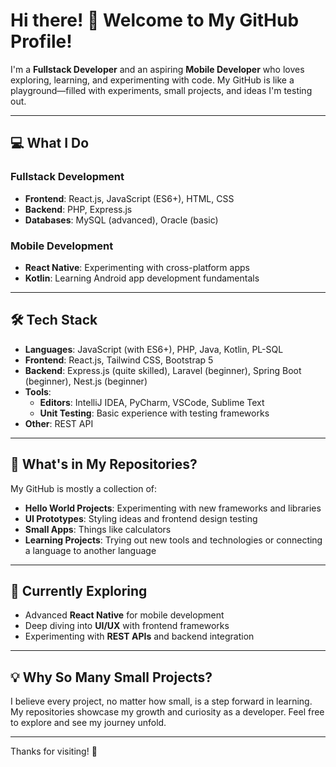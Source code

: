 # Hi there! 👋 Welcome to My GitHub Profile!

I'm a **Fullstack Developer** and an aspiring **Mobile Developer** who loves exploring, learning, and experimenting with code. My GitHub is like a playground—filled with experiments, small projects, and ideas I'm testing out.

---

## 💻 **What I Do**
### Fullstack Development
- **Frontend**: React.js, JavaScript (ES6+), HTML, CSS
- **Backend**: PHP, Express.js
- **Databases**: MySQL (advanced), Oracle (basic)

### Mobile Development
- **React Native**: Experimenting with cross-platform apps
- **Kotlin**: Learning Android app development fundamentals

---

## 🛠️ **Tech Stack**
- **Languages**: JavaScript (with ES6+), PHP, Java, Kotlin, PL-SQL
- **Frontend**: React.js, Tailwind CSS, Bootstrap 5
- **Backend**: Express.js (quite skilled), Laravel (beginner), Spring Boot (beginner), Nest.js (beginner)
- **Tools**:
  - **Editors**: IntelliJ IDEA, PyCharm, VSCode, Sublime Text  
  - **Unit Testing**: Basic experience with testing frameworks
- **Other**: REST API

---

## 📂 **What's in My Repositories?**
My GitHub is mostly a collection of:
- **Hello World Projects**: Experimenting with new frameworks and libraries
- **UI Prototypes**: Styling ideas and frontend design testing
- **Small Apps**: Things like calculators
- **Learning Projects**: Trying out new tools and technologies or connecting a language to another language  

---

## 🌱 **Currently Exploring**
- Advanced **React Native** for mobile development
- Deep diving into **UI/UX** with frontend frameworks
- Experimenting with **REST APIs** and backend integration

---

## 💡 **Why So Many Small Projects?**
I believe every project, no matter how small, is a step forward in learning. My repositories showcase my growth and curiosity as a developer. Feel free to explore and see my journey unfold.

---

Thanks for visiting! 🚀

<p style="opacity: 0.01>tapi boong</p>
